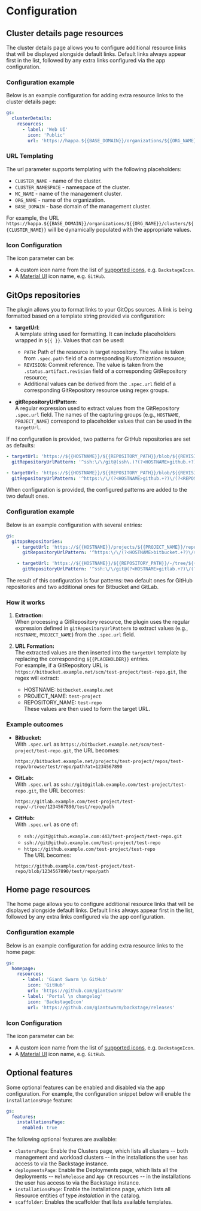 # Configuration

## Cluster details page resources

The cluster details page allows you to configure additional resource links that will be displayed alongside default links. Default links always appear first in the list, followed by any extra links configured via the app configuration.

### Configuration example

Below is an example configuration for adding extra resource links to the cluster details page:

```yaml
gs:
  clusterDetails:
    resources:
      - label: 'Web UI'
        icon: 'Public'
        url: 'https://happa.${{BASE_DOMAIN}}/organizations/${{ORG_NAME}}/clusters/${{CLUSTER_NAME}}'
```

### URL Templating

The url parameter supports templating with the following placeholders:

- `CLUSTER_NAME` - name of the cluster.
- `CLUSTER_NAMESPACE` - namespace of the cluster.
- `MC_NAME` - name of the management cluster.
- `ORG_NAME` - name of the organization.
- `BASE_DOMAIN` - base domain of the management cluster.

For example, the URL `https://happa.${{BASE_DOMAIN}}/organizations/${{ORG_NAME}}/clusters/${{CLUSTER_NAME}}` will be dynamically populated with the appropriate values.

### Icon Configuration

The icon parameter can be:

- A custom icon name from the list of [supported icons](https://github.com/giantswarm/backstage/blob/main/plugins/gs/src/assets/icons/CustomIcons.tsx]), e.g. `BackstageIcon`.
- A [Material UI](https://v4.mui.com/components/material-icons/#material-icons) icon name, e.g. `GitHub`.

## GitOps repositories

The plugin allows you to format links to your GitOps sources. A link is being formatted based on a template string provided via configuration:

- **targetUrl**:  
  A template string used for formatting. It can include placeholders wrapped in `${{ }}`. Values that can be used:

  - `PATH`: Path of the resource in target repository. The value is taken from `.spec.path` field of a corresponding Kustomization resource;
  - `REVISION`: Commit reference. The value is taken from the `.status.artifact.revision` field of a corresponding GitRepository resource;
  - Additional values can be derived from the `.spec.url` field of a corresponding GitRepository resource using regex groups.

- **gitRepositoryUrlPattern**:  
  A regular expression used to extract values from the GitRepository `.spec.url` field. The names of the capturing groups (e.g., `HOSTNAME`, `PROJECT_NAME`) correspond to placeholder values that can be used in the `targetUrl`.

If no configuration is provided, two patterns for GitHub repositories are set as defaults:

```yaml
- targetUrl: 'https://${{HOSTNAME}}/${{REPOSITORY_PATH}}/blob/${{REVISION}}/${{PATH}}'
  gitRepositoryUrlPattern: '^ssh:\/\/git@(ssh\.)?(?<HOSTNAME>github.+?)(:443)?\/(?<REPOSITORY_PATH>.+?)(\.git)?$'

- targetUrl: 'https://${{HOSTNAME}}/${{REPOSITORY_PATH}}/blob/${{REVISION}}/${{PATH}}'
  gitRepositoryUrlPattern: '^https:\/\/(?<HOSTNAME>github.+?)\/(?<REPOSITORY_PATH>.+?)$'
```

When configuration is provided, the configured patterns are added to the two default ones.

### Configuration example

Below is an example configuration with several entries:

```yaml
gs:
  gitopsRepositories:
    - targetUrl: 'https://${{HOSTNAME}}/projects/${{PROJECT_NAME}}/repos/${{REPOSITORY_NAME}}/browse/${{PATH}}?at=${{REVISION}}'
      gitRepositoryUrlPattern: '^https:\/\/(?<HOSTNAME>bitbucket.+?)\/scm\/(?<PROJECT_NAME>.+?)\/(?<REPOSITORY_NAME>.+?)(\.git)?$'

    - targetUrl: 'https://${{HOSTNAME}}/${{REPOSITORY_PATH}}/-/tree/${{REVISION}}/${{PATH}}'
      gitRepositoryUrlPattern: '^ssh:\/\/git@(?<HOSTNAME>gitlab.+?)\/(?<REPOSITORY_PATH>.+?)(\.git)?$'
```

The result of this configuration is four patterns: two default ones for GitHub repositories and two additional ones for Bitbucket and GitLab.

### How it works

1. **Extraction:**  
   When processing a GitRepository resource, the plugin uses the regular expression defined in `gitRepositoryUrlPattern` to extract values (e.g., `HOSTNAME`, `PROJECT_NAME`) from the `.spec.url` field.

2. **URL Formation:**  
   The extracted values are then inserted into the `targetUrl` template by replacing the corresponding `${{PLACEHOLDER}}` entries.  
   For example, if a GitRepository URL is `https://bitbucket.example.net/scm/test-project/test-repo.git`, the regex will extract:
   - HOSTNAME: `bitbucket.example.net`
   - PROJECT_NAME: `test-project`
   - REPOSITORY_NAME: `test-repo`  
     These values are then used to form the target URL.

### Example outcomes

- **Bitbucket:**  
  With `.spec.url` as `https://bitbucket.example.net/scm/test-project/test-repo.git`, the URL becomes:

  ```
  https://bitbucket.example.net/projects/test-project/repos/test-repo/browse/test/repo/path?at=1234567890
  ```

- **GitLab:**  
  With `.spec.url` as `ssh://git@gitlab.example.com/test-project/test-repo.git`, the URL becomes:

  ```
  https://gitlab.example.com/test-project/test-repo/-/tree/1234567890/test/repo/path
  ```

- **GitHub:**  
  With `.spec.url` as one of:
  - `ssh://git@github.example.com:443/test-project/test-repo.git`
  - `ssh://git@github.example.com/test-project/test-repo`
  - `https://github.example.com/test-project/test-repo`  
    The URL becomes:
  ```
  https://github.example.com/test-project/test-repo/blob/1234567890/test/repo/path
  ```

## Home page resources

The home page allows you to configure additional resource links that will be displayed alongside default links. Default links always appear first in the list, followed by any extra links configured via the app configuration.

### Configuration example

Below is an example configuration for adding extra resource links to the home page:

```yaml
gs:
  homepage:
    resources:
      - label: 'Giant Swarm \n GitHub'
        icon: 'GitHub'
        url: 'https://github.com/giantswarm'
      - label: 'Portal \n changelog'
        icon: 'BackstageIcon'
        url: 'https://github.com/giantswarm/backstage/releases'
```

### Icon Configuration

The icon parameter can be:

- A custom icon name from the list of [supported icons](https://github.com/giantswarm/backstage/blob/main/plugins/gs/src/assets/icons/CustomIcons.tsx]), e.g. `BackstageIcon`.
- A [Material UI](https://v4.mui.com/components/material-icons/#material-icons) icon name, e.g. `GitHub`.

## Optional features

Some optional features can be enabled and disabled via the app configuration. For example, the configuration snippet below will enable the `installationsPage` feature:

```yaml
gs:
  features:
    installationsPage:
      enabled: true
```

The following optional features are available:

- `clustersPage`: Enable the Clusters page, which lists all clusters -- both management and workload clusters -- in the installations the user has access to via the Backstage instance.
- `deploymentsPage`: Enable the Deployments page, which lists all the deployments -- `HelmRelease` and `App CR` resources -- in the installations the user has access to via the Backstage instance.
- `installationsPage`: Enable the Installations page, which lists all Resource entities of type _instalation_ in the catalog.
- `scaffolder`: Enables the scaffolder that lists available templates.
